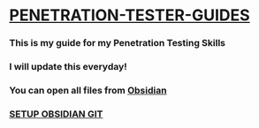 # [PENETRATION-TESTER-GUIDES](https://github.com/pjobsina/PENETRATION-TESTER-GUIDES.git)

### This is my guide for my Penetration Testing Skills </br>
### I will update this everyday!</br>
### You can open all files from [Obsidian](https://github.com/obsidianmd)</br>
### [SETUP OBSIDIAN GIT](https://forum.obsidian.md/t/the-easiest-way-to-setup-obsidian-git-to-backup-notes/51429)



